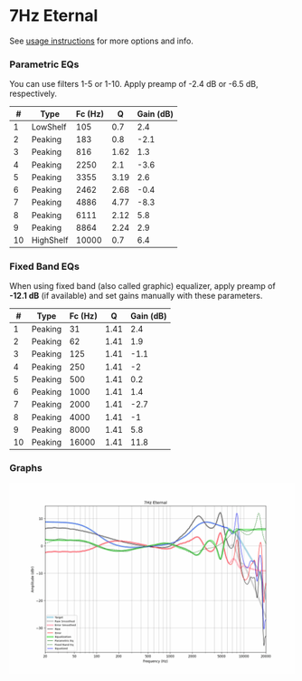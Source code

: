 # 7Hz Eternal
See [usage instructions](https://github.com/jaakkopasanen/AutoEq#usage) for more options and info.

### Parametric EQs
You can use filters 1-5 or 1-10. Apply preamp of -2.4 dB or -6.5 dB, respectively.

|   # | Type      |   Fc (Hz) |    Q |   Gain (dB) |
|-----|-----------|-----------|------|-------------|
|   1 | LowShelf  |       105 | 0.7  |         2.4 |
|   2 | Peaking   |       183 | 0.8  |        -2.1 |
|   3 | Peaking   |       816 | 1.62 |         1.3 |
|   4 | Peaking   |      2250 | 2.1  |        -3.6 |
|   5 | Peaking   |      3355 | 3.19 |         2.6 |
|   6 | Peaking   |      2462 | 2.68 |        -0.4 |
|   7 | Peaking   |      4886 | 4.77 |        -8.3 |
|   8 | Peaking   |      6111 | 2.12 |         5.8 |
|   9 | Peaking   |      8864 | 2.24 |         2.9 |
|  10 | HighShelf |     10000 | 0.7  |         6.4 |

### Fixed Band EQs
When using fixed band (also called graphic) equalizer, apply preamp of **-12.1 dB** (if available) and set gains manually with these parameters.

|   # | Type    |   Fc (Hz) |    Q |   Gain (dB) |
|-----|---------|-----------|------|-------------|
|   1 | Peaking |        31 | 1.41 |         2.4 |
|   2 | Peaking |        62 | 1.41 |         1.9 |
|   3 | Peaking |       125 | 1.41 |        -1.1 |
|   4 | Peaking |       250 | 1.41 |        -2   |
|   5 | Peaking |       500 | 1.41 |         0.2 |
|   6 | Peaking |      1000 | 1.41 |         1.4 |
|   7 | Peaking |      2000 | 1.41 |        -2.7 |
|   8 | Peaking |      4000 | 1.41 |        -1   |
|   9 | Peaking |      8000 | 1.41 |         5.8 |
|  10 | Peaking |     16000 | 1.41 |        11.8 |

### Graphs
![](./7Hz%20Eternal.png)
